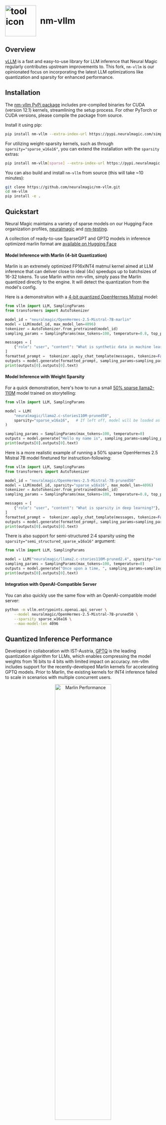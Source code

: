 <h1 style="display: flex; align-items: center;" >
     <img width="100" height="100" alt="tool icon" src="https://neuralmagic.com/wp-content/uploads/2024/04/icon_nm_vllm-002-copy.svg" />
      <span>&nbsp;&nbsp;nm-vllm</span>
  </h1>

## Overview

[vLLM](https://github.com/vllm-project/vllm) is a fast and easy-to-use library for LLM inference that Neural Magic regularly contributes upstream improvements to. This fork, `nm-vllm` is our opinionated focus on incorporating the latest LLM optimizations like quantization and sparsity for enhanced performance.

## Installation
The [nm-vllm PyPi package](https://pypi.neuralmagic.com/simple/nm-vllm/index.html) includes pre-compiled binaries for CUDA (version 12.1) kernels, streamlining the setup process. For other PyTorch or CUDA versions, please compile the package from source.

Install it using pip:
```bash
pip install nm-vllm --extra-index-url https://pypi.neuralmagic.com/simple
```

For utilizing weight-sparsity kernels, such as through `sparsity="sparse_w16a16"`, you can extend the installation with the `sparsity` extras:
```bash
pip install nm-vllm[sparse] --extra-index-url https://pypi.neuralmagic.com/simple
```

You can also build and install `nm-vllm` from source (this will take ~10 minutes):
```bash
git clone https://github.com/neuralmagic/nm-vllm.git
cd nm-vllm
pip install -e .
```

## Quickstart

Neural Magic maintains a variety of sparse models on our Hugging Face organization profiles, [neuralmagic](https://huggingface.co/neuralmagic) and [nm-testing](https://huggingface.co/nm-testing).

A collection of ready-to-use SparseGPT and GPTQ models in inference optimized marlin format are [available on Hugging Face](https://huggingface.co/collections/neuralmagic/compressed-llms-for-nm-vllm-65e73e3d51d3200e34b77431)

#### Model Inference with Marlin (4-bit Quantization)

Marlin is an extremely optimized FP16xINT4 matmul kernel aimed at LLM inference that can deliver close to ideal (4x) speedups up to batchsizes of 16-32 tokens.
To use Marlin within nm-vllm, simply pass the Marlin quantized directly to the engine. It will detect the quantization from the model's config.

Here is a demonstraiton with a [4-bit quantized OpenHermes Mistral](https://huggingface.co/neuralmagic/OpenHermes-2.5-Mistral-7B-marlin) model:

```python
from vllm import LLM, SamplingParams
from transformers import AutoTokenizer

model_id = "neuralmagic/OpenHermes-2.5-Mistral-7B-marlin"
model = LLM(model_id, max_model_len=4096)
tokenizer = AutoTokenizer.from_pretrained(model_id)
sampling_params = SamplingParams(max_tokens=100, temperature=0.8, top_p=0.95)

messages = [
    {"role": "user", "content": "What is synthetic data in machine learning?"},
]
formatted_prompt =  tokenizer.apply_chat_template(messages, tokenize=False, add_generation_prompt=True)
outputs = model.generate(formatted_prompt, sampling_params=sampling_params)
print(outputs[0].outputs[0].text)
```

#### Model Inference with Weight Sparsity

For a quick demonstration, here's how to run a small [50% sparse llama2-110M](https://huggingface.co/nm-testing/llama2.c-stories110M-pruned50) model trained on storytelling:

```python
from vllm import LLM, SamplingParams

model = LLM(
    "neuralmagic/llama2.c-stories110M-pruned50",
    sparsity="sparse_w16a16",   # If left off, model will be loaded as dense
)

sampling_params = SamplingParams(max_tokens=100, temperature=0)
outputs = model.generate("Hello my name is", sampling_params=sampling_params)
print(outputs[0].outputs[0].text)
```

Here is a more realistic example of running a 50% sparse OpenHermes 2.5 Mistral 7B model finetuned for instruction-following:

```python
from vllm import LLM, SamplingParams
from transformers import AutoTokenizer

model_id = "neuralmagic/OpenHermes-2.5-Mistral-7B-pruned50"
model = LLM(model_id, sparsity="sparse_w16a16", max_model_len=4096)
tokenizer = AutoTokenizer.from_pretrained(model_id)
sampling_params = SamplingParams(max_tokens=100, temperature=0.8, top_p=0.95)

messages = [
    {"role": "user", "content": "What is sparsity in deep learning?"},
]
formatted_prompt =  tokenizer.apply_chat_template(messages, tokenize=False, add_generation_prompt=True)
outputs = model.generate(formatted_prompt, sampling_params=sampling_params)
print(outputs[0].outputs[0].text)
```

There is also support for semi-structured 2:4 sparsity using the `sparsity="semi_structured_sparse_w16a16"` argument:
```python
from vllm import LLM, SamplingParams

model = LLM("neuralmagic/llama2.c-stories110M-pruned2.4", sparsity="semi_structured_sparse_w16a16")
sampling_params = SamplingParams(max_tokens=100, temperature=0)
outputs = model.generate("Once upon a time, ", sampling_params=sampling_params)
print(outputs[0].outputs[0].text)
```

#### Integration with OpenAI-Compatible Server

You can also quickly use the same flow with an OpenAI-compatible model server:
```bash
python -m vllm.entrypoints.openai.api_server \
    --model neuralmagic/OpenHermes-2.5-Mistral-7B-pruned50 \
    --sparsity sparse_w16a16 \
    --max-model-len 4096
```

## Quantized Inference Performance

Developed in collaboration with IST-Austria, [GPTQ](https://arxiv.org/abs/2210.17323) is the leading quantization algorithm for LLMs, which enables compressing the model weights from 16 bits to 4 bits with limited impact on accuracy. nm-vllm includes support for the recently-developed Marlin kernels for accelerating GPTQ models. Prior to Marlin, the existing kernels for INT4 inference failed to scale in scenarios with multiple concurrent users.

<p align="center">
   <img alt="Marlin Performance" src="https://github.com/neuralmagic/nm-vllm/assets/3195154/6ac9f5b0-667a-41f3-8e6d-ca51c268bec5" width="60%" />
</p>

## Sparse Inference Performance

Developed in collaboration with IST-Austria, [SparseGPT](https://arxiv.org/abs/2301.00774) and [Sparse Fine-tuning](https://arxiv.org/abs/2310.06927) are the leading algorithms for pruning LLMs, which enables removing at least half of model weights with limited impact on accuracy.

nm-vllm includes support for newly-developed sparse inference kernels, which provides both memory reduction and acceleration of sparse models leveraging sparsity.

<p align="center">
   <img alt="Sparse Memory Compression" src="https://github.com/neuralmagic/nm-vllm/assets/3195154/2fdd2212-3081-4b97-b492-a809ce23fdd3" width="40%" />
   <img alt="Sparse Inference Performance" src="https://github.com/neuralmagic/nm-vllm/assets/3195154/3448e3ee-535f-4c50-ac9b-00645673cc8c" width="40%" />
</p>

